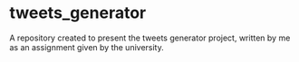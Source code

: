 # tweets_generator
A repository created to present the tweets generator project, written by me as an assignment given by the university.
